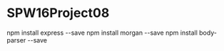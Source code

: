 # SPW16Project08

npm install express --save
npm install morgan --save
npm install body-parser --save
